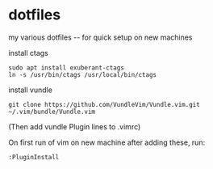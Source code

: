 # dotfiles

my various dotfiles -- for quick setup on new machines

install ctags

    sudo apt install exuberant-ctags
    ln -s /usr/bin/ctags /usr/local/bin/ctags

install vundle

    git clone https://github.com/VundleVim/Vundle.vim.git ~/.vim/bundle/Vundle.vim

(Then add vundle Plugin lines to .vimrc)

On first run of vim on new machine after adding these, run:

    :PluginInstall
